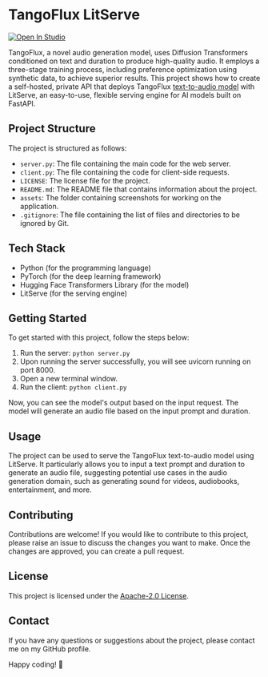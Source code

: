 # TangoFlux LitServe

[![Open In Studio](https://pl-bolts-doc-images.s3.us-east-2.amazonaws.com/app-2/studio-badge.svg)](https://lightning.ai/sitammeur/studios/deploy-paligemma-2-vision-language-model)

TangoFlux, a novel audio generation model, uses Diffusion Transformers conditioned on text and duration to produce high-quality audio. It employs a three-stage training process, including preference optimization using synthetic data, to achieve superior results. This project shows how to create a self-hosted, private API that deploys TangoFlux [text-to-audio model](https://huggingface.co/declare-lab/TangoFlux) with LitServe, an easy-to-use, flexible serving engine for AI models built on FastAPI.

## Project Structure

The project is structured as follows:

- `server.py`: The file containing the main code for the web server.
- `client.py`: The file containing the code for client-side requests.
- `LICENSE`: The license file for the project.
- `README.md`: The README file that contains information about the project.
- `assets`: The folder containing screenshots for working on the application.
- `.gitignore`: The file containing the list of files and directories to be ignored by Git.

## Tech Stack

- Python (for the programming language)
- PyTorch (for the deep learning framework)
- Hugging Face Transformers Library (for the model)
- LitServe (for the serving engine)

## Getting Started

To get started with this project, follow the steps below:

1. Run the server: `python server.py`
2. Upon running the server successfully, you will see uvicorn running on port 8000.
3. Open a new terminal window.
4. Run the client: `python client.py`

Now, you can see the model's output based on the input request. The model will generate an audio file based on the input prompt and duration.

## Usage

The project can be used to serve the TangoFlux text-to-audio model using LitServe. It particularly allows you to input a text prompt and duration to generate an audio file, suggesting potential use cases in the audio generation domain, such as generating sound for videos, audiobooks, entertainment, and more.

## Contributing

Contributions are welcome! If you would like to contribute to this project, please raise an issue to discuss the changes you want to make. Once the changes are approved, you can create a pull request.

## License

This project is licensed under the [Apache-2.0 License](LICENSE).

## Contact

If you have any questions or suggestions about the project, please contact me on my GitHub profile.

Happy coding! 🚀
